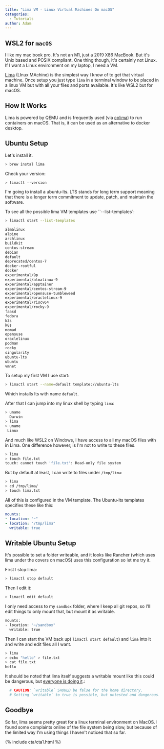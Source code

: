 ```yaml
---
title: "Lima VM - Linux Virtual Machines On macOS"
categories:
  - Tutorials
author: Adam
---
```

## WSL2 for `macOS`

I like my mac book pro. It's not an M1, just a 2019 X86 MacBook. But it's Unix based and POSIX compliant. One thing though, it's certainly not  Linux. If I want a Linux environment on my laptop, I need a VM.

[Lima](https://github.com/lima-vm/lima) (LInux MAchine) is the simplest way I know of to get that virtual machine. Once setup you just type `lima` in a terminal window to be placed in a linux VM but with all your files and ports available. It's like WSL2 but for macOS.

## How It Works

Lima is powered by QEMU and is frequently used (via [colima](https://github.com/abiosoft/colima)) to run containers on macOS. That is, it can be used as an alternative to docker desktop.

## Ubuntu Setup

Let's install it.

~~~{.bash caption=">_"}
> brew instal lima
~~~

Check your version:

~~~{.bash caption=">_"}
> limactl --version
~~~

I'm going to install a ubuntu-lts. LTS stands for long term support meaning that there is a longer term commitment to update, patch, and maintain the software.

To see all the possible lima VM templates use ``--list-templates`:

~~~{.bash caption=">_"}
> limactl start --list-templates
~~~

~~~{.bash caption=""}
almalinux
alpine
archlinux
buildkit
centos-stream
debian
default
deprecated/centos-7
docker-rootful
docker
experimental/9p
experimental/almalinux-9
experimental/apptainer
experimental/centos-stream-9
experimental/opensuse-tumbleweed
experimental/oraclelinux-9
experimental/riscv64
experimental/rocky-9
faasd
fedora
k3s
k8s
nomad
opensuse
oraclelinux
podman
rocky
singularity
ubuntu-lts
ubuntu
vmnet
~~~

To setup my first VM I use start:

~~~{.bash caption=">_"}
> limactl start --name=default template://ubuntu-lts
~~~

Which installs lts with name `default`.

After that I can jump into my linux shell by typing `lima`:

~~~{.bash caption=">_"}
> uname
  Darwin
> lima
> uname
 Linux
~~~

And much like WSL2 on Windows, I have access to all my macOS files with in Lima. One difference however, is I'm not to write to these files.

~~~{.bash caption=">_"}
> lima
> touch file.txt
touch: cannot touch 'file.txt': Read-only file system
~~~

But by default at least, I can write to files under `/tmp/lima`:

~~~{.bash caption=">_"}
> lima
> cd /tmp/lima/
> touch lima.txt
~~~

All of this is configured in the VM template. The Ubuntu-lts templates specifies these like this:

~~~{.yaml caption="Ubuntu-lts.yaml"}
mounts:
- location: "~"
- location: "/tmp/lima"
  writable: true
~~~

## Writable Ubuntu Setup

It's possible to set a folder writeable, and it looks like Rancher (which uses lima under the covers on macOS) uses this configuration so let me try it.

First I stop lima:

~~~{.bash caption=">_"}
> limactl stop default
~~~

Then I edit it:

~~~{.bash caption=">_"}
> limactl edit default
~~~

I only need access to my `sandbox` folder, where I keep all git repos, so I'll edit things to only mount that, but mount it as writable.

~~~{.bash caption="Ubuntu-lts.yaml"}
mounts:
- location: "~/sandbox"
  writable: true 
~~~

Then I can start the VM back up( `limactl start default`) and `lima` into it and write and edit files all I want.

~~~{.bash caption=">_"}
> lima
> echo "hello" > file.txt
> cat file.txt
hello
~~~

It should be noted that lima itself suggests a writable mount like this could be dangerous, but [everyone is doing it](https://github.com/lima-vm/lima/discussions/454
).:

~~~{.yaml caption="Ubuntu-lts.yaml"}
  # CAUTION: `writable` SHOULD be false for the home directory.
  # Setting `writable` to true is possible, but untested and dangerous.
~~~

## Goodbye

So far, lima seems pretty great for a linux terminal environment on MacOS. I found some complaints online of the file system being slow, but because of the limited way I'm using things I haven't noticed that so far.

{% include cta/cta1.html %}
